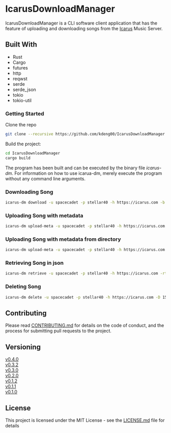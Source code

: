 # IcarusDownloadManager

IcarusDownloadManager is a CLI software client application that has the feature of uploading and downloading songs from the [Icarus](https://github.com/kdeng00/Icarus) Music Server. 


## Built With

* Rust
* Cargo
* futures
* http
* reqwst
* serde
* serde_json
* tokio
* tokio-util


### Getting Started

Clone the repo

```BASH
git clone --recursive https://github.com/kdeng00/IcarusDownloadManager
```


Build the project:

```BASH
cd IcarusDownloadManager
cargo build
```

The program has been built and can be executed by the binary file *icarus-dm*. For information on how to use icarua-dm, merely execute the program without any command line arguments.

### Downloading Song

```BASH
icarus-dm download -u spacecadet -p stellar40 -h https://icarus.com -b 15
```

### Uploading Song with metadata

```BASH
icarus-dm upload-meta -u spacecadet -p stellar40 -h https://icarus.com -s /path/of/song.flac -t 1 -m /path/to/metadata/config/collection.json -ca /path/to/cover/art/image.png
```

### Uploading Song with metadata from directory

```BASH
icarus-dm upload-meta -u spacecadet -p stellar40 -h https://icarus.com -smca /path/where/songs/and/metadata/exists/
```

### Retrieving Song in json

```Bash
icarus-dm retrieve -u spacecadet -p stellar40 -h https://icarus.com -rt songs
```

### Deleting Song

```BASH
icarus-dm delete -u spacecadet -p stellar40 -h https://icarus.com -D 15
```


## Contributing

Please read [CONTRIBUTING.md](CONTRIBUTING.md) for details on the code of conduct, and the process for submitting pull requests to the project.

## Versioning

[v0.4.0](https://github.com/kdeng00/IcarusDownloadManager/releases/tag/v0.4.0)  
[v0.3.2](https://github.com/kdeng00/IcarusDownloadManager/releases/tag/v0.3.2)  
[v0.3.0](https://github.com/kdeng00/IcarusDownloadManager/releases/tag/v0.3.0)  
[v0.2.0](https://github.com/kdeng00/IcarusDownloadManager/releases/tag/v0.2.0)  
[v0.1.2](https://github.com/kdeng00/IcarusDownloadManager/releases/tag/v0.1.2)  
[v0.1.1](https://github.com/kdeng00/IcarusDownloadManager/releases/tag/v0.1.1)  
[v0.1.0](https://github.com/kdeng00/IcarusDownloadManager/releases/tag/0.1.0)

## License

This project is licensed under the MIT License - see the [LICENSE.md](LICENSE.md) file for details
